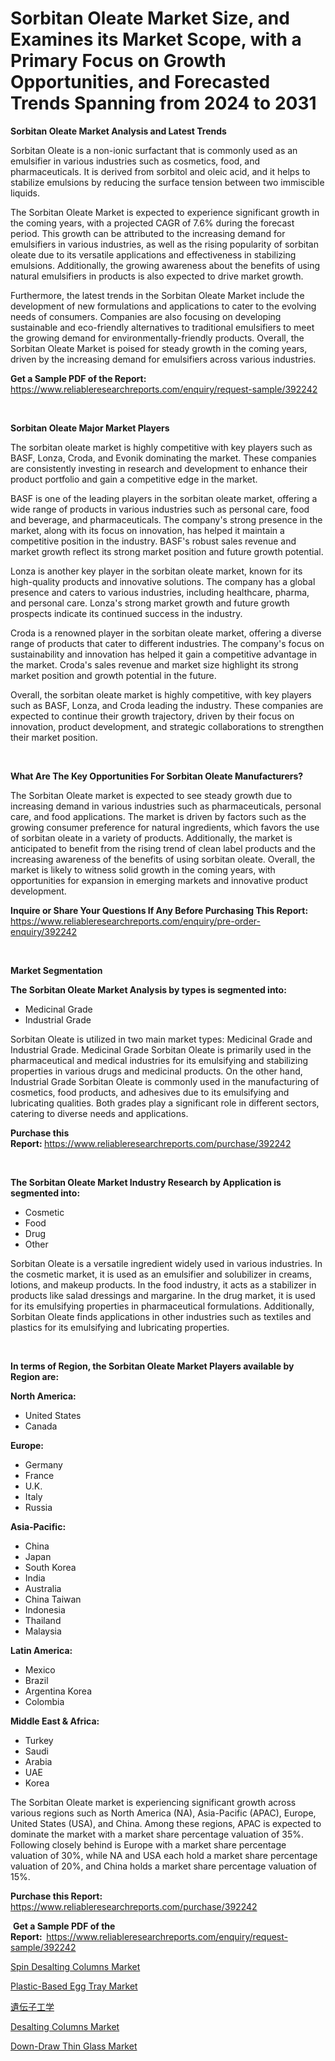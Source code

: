<p><h1>Sorbitan Oleate Market Size, and Examines its Market Scope, with a Primary Focus on Growth Opportunities, and Forecasted Trends Spanning from 2024 to 2031</h1></p><p><strong>Sorbitan Oleate Market Analysis and Latest Trends</strong></p>
<p><p>Sorbitan Oleate is a non-ionic surfactant that is commonly used as an emulsifier in various industries such as cosmetics, food, and pharmaceuticals. It is derived from sorbitol and oleic acid, and it helps to stabilize emulsions by reducing the surface tension between two immiscible liquids.</p><p>The Sorbitan Oleate Market is expected to experience significant growth in the coming years, with a projected CAGR of 7.6% during the forecast period. This growth can be attributed to the increasing demand for emulsifiers in various industries, as well as the rising popularity of sorbitan oleate due to its versatile applications and effectiveness in stabilizing emulsions. Additionally, the growing awareness about the benefits of using natural emulsifiers in products is also expected to drive market growth.</p><p>Furthermore, the latest trends in the Sorbitan Oleate Market include the development of new formulations and applications to cater to the evolving needs of consumers. Companies are also focusing on developing sustainable and eco-friendly alternatives to traditional emulsifiers to meet the growing demand for environmentally-friendly products. Overall, the Sorbitan Oleate Market is poised for steady growth in the coming years, driven by the increasing demand for emulsifiers across various industries.</p></p>
<p><strong>Get a Sample PDF of the Report:&nbsp;</strong> <a href="https://www.reliableresearchreports.com/enquiry/request-sample/392242">https://www.reliableresearchreports.com/enquiry/request-sample/392242</a></p>
<p>&nbsp;</p>
<p><strong>Sorbitan Oleate Major Market Players</strong></p>
<p><p>The sorbitan oleate market is highly competitive with key players such as BASF, Lonza, Croda, and Evonik dominating the market. These companies are consistently investing in research and development to enhance their product portfolio and gain a competitive edge in the market.</p><p>BASF is one of the leading players in the sorbitan oleate market, offering a wide range of products in various industries such as personal care, food and beverage, and pharmaceuticals. The company's strong presence in the market, along with its focus on innovation, has helped it maintain a competitive position in the industry. BASF's robust sales revenue and market growth reflect its strong market position and future growth potential.</p><p>Lonza is another key player in the sorbitan oleate market, known for its high-quality products and innovative solutions. The company has a global presence and caters to various industries, including healthcare, pharma, and personal care. Lonza's strong market growth and future growth prospects indicate its continued success in the industry.</p><p>Croda is a renowned player in the sorbitan oleate market, offering a diverse range of products that cater to different industries. The company's focus on sustainability and innovation has helped it gain a competitive advantage in the market. Croda's sales revenue and market size highlight its strong market position and growth potential in the future.</p><p>Overall, the sorbitan oleate market is highly competitive, with key players such as BASF, Lonza, and Croda leading the industry. These companies are expected to continue their growth trajectory, driven by their focus on innovation, product development, and strategic collaborations to strengthen their market position.</p></p>
<p>&nbsp;</p>
<p><strong>What Are The Key Opportunities For Sorbitan Oleate Manufacturers?</strong></p>
<p><p>The Sorbitan Oleate market is expected to see steady growth due to increasing demand in various industries such as pharmaceuticals, personal care, and food applications. The market is driven by factors such as the growing consumer preference for natural ingredients, which favors the use of sorbitan oleate in a variety of products. Additionally, the market is anticipated to benefit from the rising trend of clean label products and the increasing awareness of the benefits of using sorbitan oleate. Overall, the market is likely to witness solid growth in the coming years, with opportunities for expansion in emerging markets and innovative product development.</p></p>
<p><strong>Inquire or Share Your Questions If Any Before Purchasing This Report:</strong> <a href="https://www.reliableresearchreports.com/enquiry/pre-order-enquiry/392242">https://www.reliableresearchreports.com/enquiry/pre-order-enquiry/392242</a></p>
<p>&nbsp;</p>
<p><strong>Market Segmentation</strong></p>
<p><strong>The Sorbitan Oleate Market Analysis by types is segmented into:</strong></p>
<p><ul><li>Medicinal Grade</li><li>Industrial Grade</li></ul></p>
<p><p>Sorbitan Oleate is utilized in two main market types: Medicinal Grade and Industrial Grade. Medicinal Grade Sorbitan Oleate is primarily used in the pharmaceutical and medical industries for its emulsifying and stabilizing properties in various drugs and medicinal products. On the other hand, Industrial Grade Sorbitan Oleate is commonly used in the manufacturing of cosmetics, food products, and adhesives due to its emulsifying and lubricating qualities. Both grades play a significant role in different sectors, catering to diverse needs and applications.</p></p>
<p><strong>Purchase this Report:&nbsp;</strong><a href="https://www.reliableresearchreports.com/purchase/392242">https://www.reliableresearchreports.com/purchase/392242</a></p>
<p>&nbsp;</p>
<p><strong>The Sorbitan Oleate Market Industry Research by Application is segmented into:</strong></p>
<p><ul><li>Cosmetic</li><li>Food</li><li>Drug</li><li>Other</li></ul></p>
<p><p>Sorbitan Oleate is a versatile ingredient widely used in various industries. In the cosmetic market, it is used as an emulsifier and solubilizer in creams, lotions, and makeup products. In the food industry, it acts as a stabilizer in products like salad dressings and margarine. In the drug market, it is used for its emulsifying properties in pharmaceutical formulations. Additionally, Sorbitan Oleate finds applications in other industries such as textiles and plastics for its emulsifying and lubricating properties.</p></p>
<p>&nbsp;</p>
<p><strong>In terms of Region, the Sorbitan Oleate Market Players available by Region are:</strong></p>
<p>
    <p> <strong> North America: </strong>
        <ul>
            <li>United States</li>
            <li>Canada</li>
        </ul>
        </p> 
    <p> <strong> Europe: </strong>
        <ul>
            <li>Germany</li>
            <li>France</li>
            <li>U.K.</li>
            <li>Italy</li>
            <li>Russia</li>
        </ul>
        </p> 
    <p> <strong> Asia-Pacific: </strong>
        <ul>
            <li>China</li>
            <li>Japan</li>
            <li>South Korea</li>
            <li>India</li>
            <li>Australia</li>
            <li>China Taiwan</li>
            <li>Indonesia</li>
            <li>Thailand</li>
            <li>Malaysia</li>
        </ul>
        </p> 
    <p> <strong> Latin America: </strong>
        <ul>
            <li>Mexico</li>
            <li>Brazil</li>
            <li>Argentina Korea</li>
            <li>Colombia</li>
        </ul>
        </p> 
    <p> <strong> Middle East & Africa: </strong>
        <ul>
            <li>Turkey</li>
            <li>Saudi</li>
            <li>Arabia</li>
            <li>UAE</li>
            <li>Korea</li>
        </ul>
    </p>
    </p>
<p><p>The Sorbitan Oleate market is experiencing significant growth across various regions such as North America (NA), Asia-Pacific (APAC), Europe, United States (USA), and China. Among these regions, APAC is expected to dominate the market with a market share percentage valuation of 35%. Following closely behind is Europe with a market share percentage valuation of 30%, while NA and USA each hold a market share percentage valuation of 20%, and China holds a market share percentage valuation of 15%.</p></p>
<p><strong>Purchase this Report: </strong><a href="https://www.reliableresearchreports.com/purchase/392242">https://www.reliableresearchreports.com/purchase/392242</a></p>
<p>&nbsp;<strong>Get a Sample PDF of the Report:&nbsp;&nbsp;</strong><a href="https://www.reliableresearchreports.com/enquiry/request-sample/392242">https://www.reliableresearchreports.com/enquiry/request-sample/392242</a></p>
<p><strong></strong></p>
<p><p><a href="https://view.publitas.com/reportprime-1/spin-desalting-columns-market-provides-a-comprehensive-analysis-including-a-macro-overview-of-the-market-as-well-as-micro-details-such-as-market-size-and-competitive-landscape/">Spin Desalting Columns Market</a></p><p><a href="https://butternut-bug-553.notion.site/Decoding-the-Plastic-Based-Egg-Tray-Market-A-Deep-Dive-into-the-Latest-Market-Trends-Market-Segmen-b55d82fe545f4ec88b0dbb4ffbe3ea58">Plastic-Based Egg Tray Market</a></p><p><a href="https://github.com/ppmazlotr77499/Market-Research-Report-List-1/blob/main/5990172185409.md">遺伝子工学</a></p><p><a href="https://view.publitas.com/reportprime-1/desalting-columns-market-size-share-trends-analysis-report-by-material-by-type-by-end-user-by-region-and-segment-forecasts-2024-2031/">Desalting Columns Market</a></p><p><a href="https://mire-aunt-385.notion.site/Down-Draw-Thin-Glass-Market-Offers-Provide-Insightful-Data-for-the-Time-Period-from-2024-to-2031-and-4945cba079a04326ada82adb34cbf0a7">Down-Draw Thin Glass Market</a></p></p>